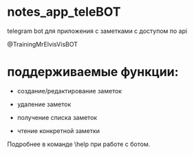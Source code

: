 # notes_app_teleBOT
telegram bot для приложения с заметками с доступом по api

@TrainingMrElvisVisBOT

# поддерживаемые функции:
- создание/редактирование заметок

- удаление заметок

- получение списка заметок

- чтение конкретной заметки

Подробнее в команде \help при работе с ботом.
